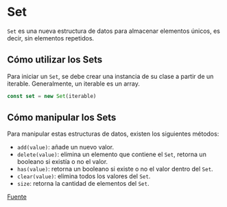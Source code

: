 # Set
`Set` es una nueva estructura de datos para almacenar elementos únicos, es decir, sin elementos repetidos.


## Cómo utilizar los Sets
Para iniciar un `Set`, se debe crear una instancia de su clase a partir de un iterable. Generalmente, un iterable es un array.

```js
const set = new Set(iterable)
```

## Cómo manipular los Sets
Para manipular estas estructuras de datos, existen los siguientes métodos:

* `add(value)`: añade un nuevo valor.
* `delete(value)`: elimina un elemento que contiene el `Set`, retorna un booleano si existía o no el valor.
* `has(value)`: retorna un booleano si existe o no el valor dentro del `Set`.
* `clear(value)`: elimina todos los valores del `Set`.
* `size`: retorna la cantidad de elementos del `Set`.



[Fuente](https://platzi.com/clases/3504-ecmascript-nuevo/51766-set-add/)
